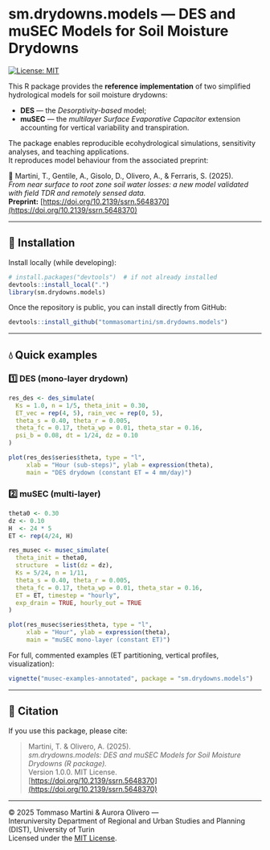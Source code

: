 # sm.drydowns.models — DES and muSEC Models for Soil Moisture Drydowns

[![License: MIT](https://img.shields.io/badge/license-MIT-blue.svg)](LICENSE)

This R package provides the **reference implementation** of two simplified hydrological models for soil moisture drydowns:

- **DES** — the *Desorptivity-based* model;
- **muSEC** — the *multilayer Surface Evaporative Capacitor* extension accounting for vertical variability and transpiration.

The package enables reproducible ecohydrological simulations, sensitivity analyses, and teaching applications.  
It reproduces model behaviour from the associated preprint:

📄 Martini, T., Gentile, A., Gisolo, D., Olivero, A., & Ferraris, S. (2025).  
*From near surface to root zone soil water losses: a new model validated with field TDR and remotely sensed data.*  
**Preprint:** [https://doi.org/10.2139/ssrn.5648370](https://doi.org/10.2139/ssrn.5648370)

---

## 🚀 Installation

Install locally (while developing):

```r
# install.packages("devtools")  # if not already installed
devtools::install_local(".")
library(sm.drydowns.models)
```

Once the repository is public, you can install directly from GitHub:

```r
devtools::install_github("tommasomartini/sm.drydowns.models")
```

---

## 💧 Quick examples

### 1️⃣ DES (mono-layer drydown)

```r
res_des <- des_simulate(
  Ks = 1.0, n = 1/5, theta_init = 0.30,
  ET_vec = rep(4, 5), rain_vec = rep(0, 5),
  theta_s = 0.40, theta_r = 0.005,
  theta_fc = 0.17, theta_wp = 0.01, theta_star = 0.16,
  psi_b = 0.08, dt = 1/24, dz = 0.10
)

plot(res_des$series$theta, type = "l",
     xlab = "Hour (sub-steps)", ylab = expression(theta),
     main = "DES drydown (constant ET = 4 mm/day)")
```

### 2️⃣ muSEC (multi-layer)

```r
theta0 <- 0.30
dz <- 0.10
H  <- 24 * 5
ET <- rep(4/24, H)

res_musec <- musec_simulate(
  theta_init = theta0,
  structure  = list(dz = dz),
  Ks = 5/24, n = 1/11,
  theta_s = 0.40, theta_r = 0.005,
  theta_fc = 0.17, theta_wp = 0.01, theta_star = 0.16,
  ET = ET, timestep = "hourly",
  exp_drain = TRUE, hourly_out = TRUE
)

plot(res_musec$series$theta, type = "l",
     xlab = "Hour", ylab = expression(theta),
     main = "muSEC mono-layer (constant ET)")
```

For full, commented examples (ET partitioning, vertical profiles, visualization):

```r
vignette("musec-examples-annotated", package = "sm.drydowns.models")
```

---

## 📖 Citation

If you use this package, please cite:

> Martini, T. & Olivero, A. (2025).  
> *sm.drydowns.models: DES and muSEC Models for Soil Moisture Drydowns (R package).*  
> Version 1.0.0. MIT License.  
> [https://doi.org/10.2139/ssrn.5648370](https://doi.org/10.2139/ssrn.5648370)

---

© 2025 Tommaso Martini & Aurora Olivero —  
Interuniversity Department of Regional and Urban Studies and Planning (DIST), University of Turin  
Licensed under the [MIT License](LICENSE).
